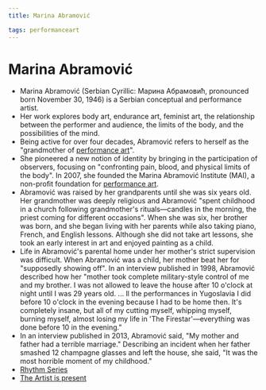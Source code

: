 ```yaml
---
title: Marina Abramović

tags: performanceart
---
```


# Marina Abramović
- Marina Abramović (Serbian Cyrillic: Марина Абрамовић, pronounced born November 30, 1946) is a Serbian conceptual and performance artist.
- Her work explores body art, endurance art, feminist art, the relationship between the performer and audience, the limits of the body, and the possibilities of the mind.
- Being active for over four decades, Abramović refers to herself as the "grandmother of [performance art](Performance%20Art.md)".
- She pioneered a new notion of identity by bringing in the participation of observers, focusing on "confronting pain, blood, and physical limits of the body". In 2007, she founded the Marina Abramović Institute (MAI), a non-profit foundation for [performance art](Performance%20Art.md).
- Abramović was raised by her grandparents until she was six years old. Her grandmother was deeply religious and Abramović "spent  childhood in a church following  grandmother's rituals—candles in the morning, the priest coming for different occasions". When she was six, her brother was born, and she began living with her parents while also taking piano, French, and English lessons. Although she did not take art lessons, she took an early interest in art and enjoyed painting as a child.
- Life in Abramović's parental home under her mother's strict supervision was difficult. When Abramović was a child, her mother beat her for "supposedly showing off". In an interview published in 1998, Abramović described how her "mother took complete military-style control of me and my brother. I was not allowed to leave the house after 10 o'clock at night until I was 29 years old. ... ll the performances in Yugoslavia I did before 10 o'clock in the evening because I had to be home then. It's completely insane, but all of my cutting myself, whipping myself, burning myself, almost losing my life in 'The Firestar'—everything was done before 10 in the evening."
- In an interview published in 2013, Abramović said, "My mother and father had a terrible marriage." Describing an incident when her father smashed 12 champagne glasses and left the house, she said, "It was the most horrible moment of my childhood."
- [Rhythm Series](Rhythm%20Series.md)
- [The Artist is present](The%20Artist%20is%20present.md)
